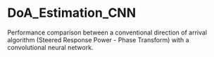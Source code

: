 # DoA_Estimation_CNN
Performance comparison between a conventional direction of arrival algorithm (Steered Response Power - Phase Transform) with a convolutional neural network.
